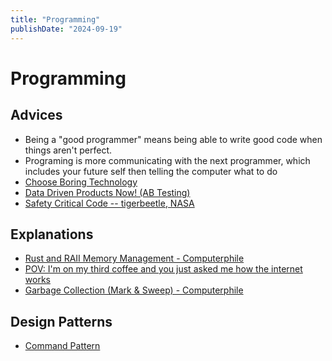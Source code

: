 ```yaml
---
title: "Programming"
publishDate: "2024-09-19"
---
```


# Programming

## Advices

- Being a "good programmer" means being able to write good code when things aren't perfect.
- Programing is more communicating with the next programmer, which includes your future self then telling the computer what to do
- [Choose Boring Technology](https://boringtechnology.club/)
- [Data Driven Products Now! (AB Testing)](https://datadriven.club/)
- [Safety Critical Code -- tigerbeetle, NASA](https://github.com/tigerbeetle/tigerbeetle/blob/main/docs/TIGER_STYLE.md)

## Explanations

- [Rust and RAII Memory Management - Computerphile](https://www.youtube.com/watch?v=pTMvh6VzDls)
- [POV: I'm on my third coffee and you just asked me how the internet works](https://www.youtube.com/watch?v=jjKFXlFNR4E)
- [Garbage Collection (Mark & Sweep) - Computerphile](https://www.youtube.com/watch?v=c32zXYAK7CI)

## Design Patterns

- [Command Pattern](https://refactoring.guru/design-patterns/command)